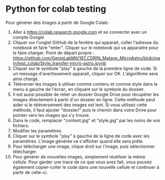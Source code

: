 # Python for colab testing

Pour générer des images à partir de Google Colab:

1. Aller à https://colab.research.google.com et se connecter avec un compte Google
2. Cliquer sur l'onglet GitHub de la fenêtre qui apparait, coller l'adresse du notebook et faire "enter". Cliquer sur le notebook qui va apparaitre pour le faire charger. Point de départ propre : https://github.com/GenieLabMtl/197_CDRIN_Matane_MicroAstro/blob/main/test_colab/Style_transfer-micro-astro.ipynb
3. Cliquer sur le symbole "play" à gauche de la première ligne de code.  Si un message d'avertissement apparait, cliquer sur OK. L'algorithme sera ainsi chargé.
4. Téléverser les images à utiliser comme contenu et comme style dans le menu à gauche de l'écran, en cliquant sur le symbole du dossier.
5. Il est aussi possible de relier un dossier Google Drive pour récupérer les images directement à partir d'un dossier en ligne.  Cette méthode peut aider si le téléversement des images est lent.  Si vous utilisez cette méthode, il faut ajouter "dossier/" puis le chemin dans votre Drive pour pointer vers les images qui s'y trouve.
6. Dans le code, remplacer "content.jpg" et "style.jpg" par les noms de vos fichiers.
7. Modifier les paramètres.
8. Cliquer sur le symbole "play" à gauche de la ligne de code avec les paramètres.  L'image générée va s'afficher quand elle sera prête.
9. Pour télécharger une image, clique droit sur l'image, puis sélectionner télécharger.
10. Pour générer de nouvelles images, simplement réutiliser la même cellule.  Pour garder une trace de ce que vous avez fait, vous pouvez également copier-coller le code dans une nouvelle cellule et continuer à partir de celle-ci.
